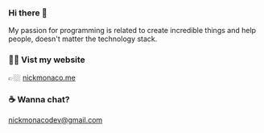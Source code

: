 ### Hi there 👋

My passion for programming is related to create incredible things and help people, doesn't matter the technology stack.

### 👨‍💻 Vist my website

👉🏼 [nickmonaco.me](https://nickmonaco.me/)

### ☕️ Wanna chat?

[nickmonacodev@gmail.com](mailto:nickmonacodev@gmail.com)
